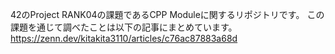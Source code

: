 42のProject RANK04の課題であるCPP Moduleに関するリポジトリです。
この課題を通じて調べたことは以下の記事にまとめています。
https://zenn.dev/kitakita3110/articles/c76ac87883a68d
